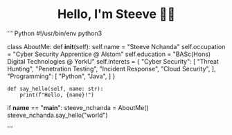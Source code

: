 <center> <h1>Hello, I'm Steeve 👋🏾 </h1> </center>

''' Python
#!/usr/bin/env python3

class AboutMe:
    def __init__(self):
        self.name = "Steeve Nchanda"
        self.occupation = "Cyber Security Apprentice @ Alstom"
        self.education = "BASc(Hons) Digital Technologies @ YorkU"
        self.interets = {
            "Cyber Security": [
                "Threat Hunting",
                "Penetration Testing",
                "Incident Response",
                "Cloud Security",
            ],
            "Programming": [
                "Python",
                "Java",
            ]
        }
    
    def say_hello(self, name: str):
        print(f"Hello, {name}!")

if __name__ == "__main__":
    steeve_nchanda = AboutMe()
    steeve_nchanda.say_hello("world")

'''
